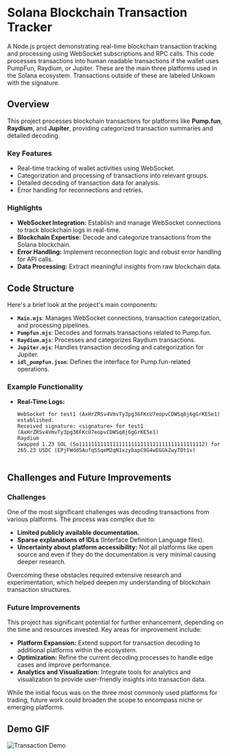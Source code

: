# Solana Blockchain Transaction Tracker

A Node.js project demonstrating real-time blockchain transaction tracking and processing using WebSocket subscriptions and RPC calls. This code processes transactions into human readable transactions if the wallet uses PumpFun, Raydium, or Jupiter. These are the main three platforms used in the Solana ecosystem. Transactions outside of these are labeled Unkown with the signature. 

## Overview

This project processes blockchain transactions for platforms like **Pump.fun**, **Raydium**, and **Jupiter**, providing categorized transaction summaries and detailed decoding.

### Key Features
- Real-time tracking of wallet activities using WebSocket.
- Categorization and processing of transactions into relevant groups.
- Detailed decoding of transaction data for analysis.
- Error handling for reconnections and retries.

### Highlights
- **WebSocket Integration:** Establish and manage WebSocket connections to track blockchain logs in real-time.
- **Blockchain Expertise:** Decode and categorize transactions from the Solana blockchain.
- **Error Handling:** Implement reconnection logic and robust error handling for API calls.
- **Data Processing:** Extract meaningful insights from raw blockchain data.

## Code Structure
Here's a brief look at the project's main components:

- **`Main.mjs`**: Manages WebSocket connections, transaction categorization, and processing pipelines.
- **`Pumpfun.mjs`**: Decodes and formats transactions related to Pump.fun.
- **`Raydium.mjs`**: Processes and categorizes Raydium transactions.
- **`Jupiter.mjs`**: Handles transaction decoding and categorization for Jupiter.
- **`idl_pumpfun.json`**: Defines the interface for Pump.fun-related operations.

### Example Functionality

- **Real-Time Logs:**
  ```plaintext
  WebSocket for test1 (AxHrZRSv4VmvTy3pg36FKcU7eopvCDWSq8j6gGrKE5e1) established.
  Received signature: <signature> for test1 (AxHrZRSv4VmvTy3pg36FKcU7eopvCDWSq8j6gGrKE5e1)
  Raydium
  Swapped 1.23 SOL (So11111111111111111111111111111111111111112) for 265.23 USDC (EPjFWdd5AufqSSqeM2qN1xzybapC8G4wEGGkZwyTDt1v)


## Challenges and Future Improvements

### Challenges
One of the most significant challenges was decoding transactions from various platforms. The process was complex due to:
- **Limited publicly available documentation.**
- **Sparse explanations of IDLs** (Interface Definition Language files).
- **Uncertainty about platform accessibility:** Not all platforms like open source and even if they do the documentation is very minimal causing deeper research.

Overcoming these obstacles required extensive research and experimentation, which helped deepen my understanding of blockchain transaction structures.

### Future Improvements
This project has significant potential for further enhancement, depending on the time and resources invested. Key areas for improvement include:
- **Platform Expansion:** Extend support for transaction decoding to additional platforms within the ecosystem.
- **Optimization:** Refine the current decoding processes to handle edge cases and improve performance.
- **Analytics and Visualization:** Integrate tools for analytics and visualization to provide user-friendly insights into transaction data.

While the initial focus was on the three most commonly used platforms for trading, future work could broaden the scope to encompass niche or emerging platforms.

## Demo GIF

![Transaction Demo](media/Transaction-demo.gif)
